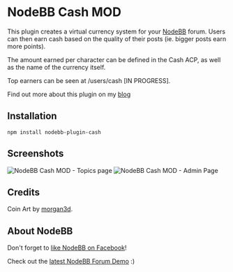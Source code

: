 # NodeBB Cash MOD

This plugin creates a virtual currency system for your [NodeBB](http://www.nodebb.org) forum. Users can then earn cash based on the quality of their posts (ie. bigger posts earn more points).

The amount earned per character can be defined in the Cash ACP, as well as the name of the currency itself.

Top earners can be seen at /users/cash [IN PROGRESS].

Find out more about this plugin on my [blog](http://burnaftercompiling.com/nodebb/cash-mod-for-nodebb/)


## Installation

    npm install nodebb-plugin-cash

## Screenshots

![NodeBB Cash MOD - Topics page](http://i.imgur.com/Uujt3PW.png)
![NodeBB Cash MOD - Admin Page](http://i.imgur.com/froGFIT.png)


## Credits

Coin Art by [morgan3d](http://opengameart.org/users/morgan3d).


## About NodeBB

Don't forget to [like NodeBB on Facebook](http://www.facebook.com/nodebb)!

Check out the [latest NodeBB Forum Demo](http://try.nodebb.com) :)